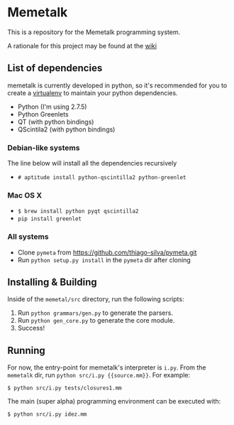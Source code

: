 # Memetalk

This is a repository for the Memetalk programming system.

A rationale for this project may be found at the [wiki][1]

[1]: https://github.com/thiago-silva/memetalk/wiki

## List of dependencies
memetalk is currently developed in python, so it's recommended for you to create a
[virtualenv](http://docs.python-guide.org/en/latest/dev/virtualenvs.html#virtualenvwrapper)
to maintain your python dependencies.

 * Python (I'm using 2.7.5)
 * Python Greenlets
 * QT (with python bindings)
 * QScintila2 (with python bindings)

### Debian-like systems
The line below will install all the dependencies recursively

* `# aptitude install python-qscintilla2 python-greenlet`

### Mac OS X
* `$ brew install python pyqt qscintilla2`
* `pip install greenlet`

### All systems
 * Clone `pymeta` from https://github.com/thiago-silva/pymeta.git
 * Run `python setup.py install` in the `pymeta` dir after cloning

## Installing & Building
Inside of the `memetal/src` directory, run the following scripts:

1. Run `python grammars/gen.py` to generate the parsers.
2. Run `python gen_core.py` to generate the core module.
3. Success!

## Running
For now, the entry-point for memetalk's interpreter is `i.py`. From the `memetalk` dir, run `python src/i.py {{source.mm}}`. For example:

```
$ python src/i.py tests/closures1.mm
```

The main (super alpha) programming environment can be executed with:

```
$ python src/i.py idez.mm
```
